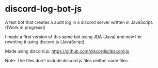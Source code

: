 # discord-log-bot-js
A test bot that creates a audit log in a discord server written in JavaScript. ((Work in progress))

I made a first version of this same bot using JDA (Java) and now I´m rewriting it using discord.js (JavaScript).

Made using discord.js: https://github.com/discordjs/discord.js


Note: The files don't include discord.js files neither node files.
